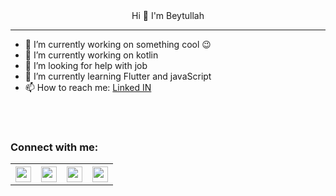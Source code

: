 <div align="center">
  Hi 👋 I'm Beytullah
</div>

<hr/>

<!--
**beytullahTopuz/beytullahTopuz** is a ✨ _special_ ✨ repository because its `README.md` (this file) appears on your GitHub profile.

Here are some ideas to get you started:
-->

- 🔭 I’m currently working on something cool 😉
- 🔭 I’m currently working on kotlin
- 🤔 I’m looking for help with job
- 🌱 I’m currently learning Flutter and javaScript
- 📫 How to reach me: <a href="https://www.linkedin.com/in/beytullah-topuz-523b7b182/">Linked IN</a>

<br>
<br>

### Connect with me:

<table style="width:100%">
  <tr>
    <th><a href="https://www.linkedin.com/in/beytullah-topuz-523b7b182/">
<img  width="25px" src="https://cdn2.iconfinder.com/data/icons/social-media-applications/64/social_media_applications_14-linkedin-128.png"/>
</a></th>
    <th><a href="https://www.instagram.com/beytullah.py/">
<img  width="25px" src="https://cdn4.iconfinder.com/data/icons/social-messaging-ui-color-shapes-2-free/128/social-instagram-new-square2-128.png"/>
</a></th> 
    <th><a href="#">
<img  width="25px" src="https://cdn0.iconfinder.com/data/icons/simpline-mix/64/simpline_47-256.png"/>
</a></th>
<th><a href="https://twitter.com/tpzB12?s=08l">
    <img  width="25px" src="https://cdn2.iconfinder.com/data/icons/social-media-2285/512/1_Twitter3_colored_svg-256.png"/>
    </a></th>

  </tr>
  </table>







  

